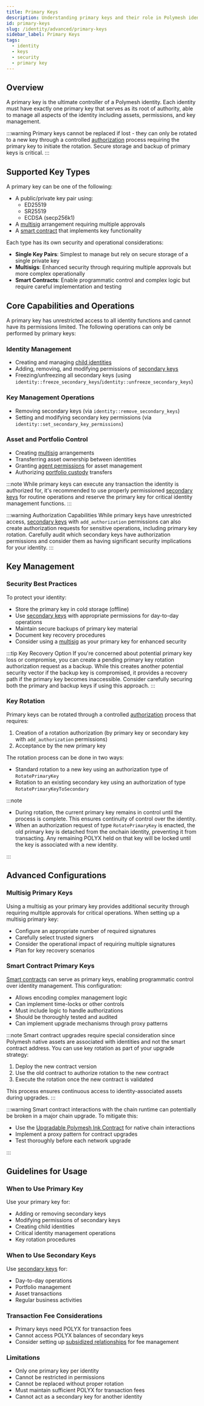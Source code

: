 ```yaml
---
title: Primary Keys
description: Understanding primary keys and their role in Polymesh identities
id: primary-keys
slug: /identity/advanced/primary-keys
sidebar_label: Primary Keys
tags:
  - identity
  - keys
  - security
  - primary key
---
```


## Overview

A primary key is the ultimate controller of a Polymesh identity. Each identity must have exactly one primary key that serves as its root of authority, able to manage all aspects of the identity including assets, permissions, and key management.

:::warning
Primary keys cannot be replaced if lost - they can only be rotated to a new key through a controlled [authorization](/authorizations) process requiring the primary key to initiate the rotation. Secure storage and backup of primary keys is critical.
:::

## Supported Key Types

A primary key can be one of the following:

- A public/private key pair using:
  - ED25519
  - SR25519
  - ECDSA (secp256k1)
- A [multisig](/identity/advanced/multisig) arrangement requiring multiple approvals
- A [smart contract](/development/smart-contracts) that implements key functionality

Each type has its own security and operational considerations:

- **Single Key Pairs**: Simplest to manage but rely on secure storage of a single private key
- **Multisigs**: Enhanced security through requiring multiple approvals but more complex operationally
- **Smart Contracts**: Enable programmatic control and complex logic but require careful implementation and testing

## Core Capabilities and Operations

A primary key has unrestricted access to all identity functions and cannot have its permissions limited. The following operations can only be performed by primary keys:

### Identity Management

- Creating and managing [child identities](/identity/advanced/child)
- Adding, removing, and modifying permissions of [secondary keys](/identity/advanced/secondary-keys)
- Freezing/unfreezing all secondary keys (using `identity::freeze_secondary_keys`/`identity::unfreeze_secondary_keys`)

### Key Management Operations

- Removing secondary keys (via `identity::remove_secondary_keys`)
- Setting and modifying secondary key permissions (via `identity::set_secondary_key_permissions`)

### Asset and Portfolio Control

- Creating [multisig](/identity/advanced/multisig) arrangements
- Transferring asset ownership between identities
- Granting [agent permissions](/asset-agents) for asset management
- Authorizing [portfolio custody](/portfolios/custody) transfers

:::note
While primary keys can execute any transaction the identity is authorized for, it's recommended to use properly permissioned [secondary keys](/identity/advanced/secondary-keys) for routine operations and reserve the primary key for critical identity management functions.
:::

:::warning Authorization Capabilities
While primary keys have unrestricted access, [secondary keys](/identity/advanced/secondary-keys) with `add_authorization` permissions can also create authorization requests for sensitive operations, including primary key rotation. Carefully audit which secondary keys have authorization permissions and consider them as having significant security implications for your identity.
:::

## Key Management

### Security Best Practices

To protect your identity:

- Store the primary key in cold storage (offline)
- Use [secondary keys](/identity/advanced/secondary-keys) with appropriate permissions for day-to-day operations
- Maintain secure backups of primary key material
- Document key recovery procedures
- Consider using a [multisig](/identity/advanced/multisig) as your primary key for enhanced security

:::tip Key Recovery Option
If you're concerned about potential primary key loss or compromise, you can create a pending primary key rotation authorization request as a backup. While this creates another potential security vector if the backup key is compromised, it provides a recovery path if the primary key becomes inaccessible. Consider carefully securing both the primary and backup keys if using this approach.
:::

### Key Rotation

Primary keys can be rotated through a controlled [authorization](/authorizations) process that requires:

1. Creation of a rotation authorization (by primary key or secondary key with `add_authorization` permissions)
2. Acceptance by the new primary key

The rotation process can be done in two ways:

- Standard rotation to a new key using an authorization type of `RotatePrimaryKey`
- Rotation to an existing secondary key using an authorization of type `RotatePrimaryKeyToSecondary`

:::note

- During rotation, the current primary key remains in control until the process is complete. This ensures continuity of control over the identity.
- When an authorization request of type `RotatePrimaryKey` is enacted, the old primary key is detached from the onchain identity, preventing it from transacting. Any remaining POLYX held on that key will be locked until the key is associated with a new identity.

:::

## Advanced Configurations

### Multisig Primary Keys

Using a multisig as your primary key provides additional security through requiring multiple approvals for critical operations. When setting up a multisig primary key:

- Configure an appropriate number of required signatures
- Carefully select trusted signers
- Consider the operational impact of requiring multiple signatures
- Plan for key recovery scenarios

### Smart Contract Primary Keys

[Smart contracts](/development/smart-contracts) can serve as primary keys, enabling programmatic control over identity management. This configuration:

- Allows encoding complex management logic
- Can implement time-locks or other controls
- Must include logic to handle authorizations
- Should be thoroughly tested and audited
- Can implement upgrade mechanisms through proxy patterns

:::note
Smart contract upgrades require special consideration since Polymesh native assets are associated with identities and not the smart contract address. You can use key rotation as part of your upgrade strategy:

1. Deploy the new contract version
2. Use the old contract to authorize rotation to the new contract
3. Execute the rotation once the new contract is validated

This process ensures continuous access to identity-associated assets during upgrades.
:::

:::warning
Smart contract interactions with the chain runtime can potentially be broken in a major chain upgrade. To mitigate this:

- Use the [Upgradable Polymesh Ink Contract](/development/smart-contracts/#upgradable-polymesh-ink-contract) for native chain interactions
- Implement a proxy pattern for contract upgrades
- Test thoroughly before each network upgrade

:::

## Guidelines for Usage

### When to Use Primary Key

Use your primary key for:

- Adding or removing secondary keys
- Modifying permissions of secondary keys
- Creating child identities
- Critical identity management operations
- Key rotation procedures

### When to Use Secondary Keys

Use [secondary keys](/identity/advanced/secondary-keys) for:

- Day-to-day operations
- Portfolio management
- Asset transactions
- Regular business activities

### Transaction Fee Considerations

- Primary keys need POLYX for transaction fees
- Cannot access POLYX balances of secondary keys
- Consider setting up [subsidized relationships](/accounts/subsidized) for fee management

### Limitations

- Only one primary key per identity
- Cannot be restricted in permissions
- Cannot be replaced without proper rotation
- Must maintain sufficient POLYX for transaction fees
- Cannot act as a secondary key for another identity
